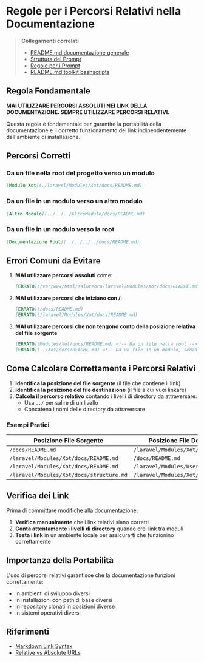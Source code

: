 # Regole per i Percorsi Relativi nella Documentazione

> **Collegamenti correlati**
> - [README.md documentazione generale](../../../../docs/README.md)
> - [Struttura dei Prompt](./prompts.md)
> - [Regole per i Prompt](./PROMPT_RULES.md)
> - [README.md toolkit bashscripts](../../../../bashscripts/docs/README.md)

## Regola Fondamentale

**MAI UTILIZZARE PERCORSI ASSOLUTI NEI LINK DELLA DOCUMENTAZIONE. SEMPRE UTILIZZARE PERCORSI RELATIVI.**

Questa regola è fondamentale per garantire la portabilità della documentazione e il corretto funzionamento dei link indipendentemente dall'ambiente di installazione.

## Percorsi Corretti

### Da un file nella root del progetto verso un modulo

```markdown
[Modulo Xot](./laravel/Modules/Xot/docs/README.md)
```

### Da un file in un modulo verso un altro modulo

```markdown
[Altro Modulo](../../../AltroModulo/docs/README.md)
```

### Da un file in un modulo verso la root

```markdown
[Documentazione Root](../../../../docs/README.md)
```

## Errori Comuni da Evitare

1. **MAI utilizzare percorsi assoluti** come:
   ```markdown
   [ERRATO](/var/www/html/saluteora/laravel/Modules/Xot/docs/README.md)
   ```

2. **MAI utilizzare percorsi che iniziano con /**:
   ```markdown
   [ERRATO](/docs/README.md)
   [ERRATO](/laravel/Modules/Xot/docs/README.md)
   ```

3. **MAI utilizzare percorsi che non tengono conto della posizione relativa del file sorgente**:
   ```markdown
   [ERRATO](Modules/Xot/docs/README.md) <!-- Da un file nella root -->
   [ERRATO](../Xot/docs/README.md) <!-- Da un file in un modulo, senza contare correttamente i livelli -->
   ```

## Come Calcolare Correttamente i Percorsi Relativi

1. **Identifica la posizione del file sorgente** (il file che contiene il link)
2. **Identifica la posizione del file destinazione** (il file a cui vuoi linkare)
3. **Calcola il percorso relativo** contando i livelli di directory da attraversare:
   - Usa `../` per salire di un livello
   - Concatena i nomi delle directory da attraversare

### Esempi Pratici

| Posizione File Sorgente | Posizione File Destinazione | Percorso Relativo Corretto |
|-------------------------|------------------------------|----------------------------|
| `/docs/README.md` | `/laravel/Modules/Xot/docs/README.md` | `./laravel/Modules/Xot/docs/README.md` |
| `/laravel/Modules/Xot/docs/README.md` | `/docs/README.md` | `../../../../docs/README.md` |
| `/laravel/Modules/Xot/docs/README.md` | `/laravel/Modules/User/docs/README.md` | `../../../User/docs/README.md` |
| `/laravel/Modules/Xot/docs/structure.md` | `/laravel/Modules/Xot/docs/README.md` | `./README.md` |

## Verifica dei Link

Prima di committare modifiche alla documentazione:

1. **Verifica manualmente** che i link relativi siano corretti
2. **Conta attentamente i livelli di directory** quando crei link tra moduli
3. **Testa i link** in un ambiente locale per assicurarti che funzionino correttamente

## Importanza della Portabilità

L'uso di percorsi relativi garantisce che la documentazione funzioni correttamente:
- In ambienti di sviluppo diversi
- In installazioni con path di base diversi
- In repository clonati in posizioni diverse
- In sistemi operativi diversi

## Riferimenti

- [Markdown Link Syntax](https://www.markdownguide.org/basic-syntax/#links)
- [Relative vs Absolute URLs](https://www.w3.org/TR/WD-html40-970917/htmlweb.html#h-5.1.2)
